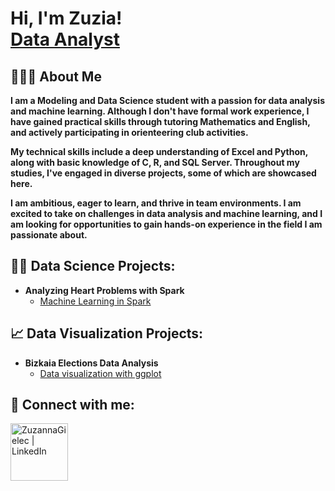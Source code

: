 <h1>Hi, I'm Zuzia! <br/><a href="https://github.com/ZuzannaGielec">Data Analyst</a></h1>

<h2>🙋🏽‍♀️ About Me</h2> 

<p><b>I am a Modeling and Data Science student with a passion for data analysis and machine learning. Although I don't have formal work experience, I have gained practical skills through tutoring Mathematics and English, and actively participating in orienteering club activities.

My technical skills include a deep understanding of Excel and Python, along with basic knowledge of C, R, and SQL Server. Throughout my studies, I've engaged in diverse projects, some of which are showcased here.

I am ambitious, eager to learn, and thrive in team environments. I am excited to take on challenges in data analysis and machine learning, and I am looking for opportunities to gain hands-on experience in the field I am passionate about.</b></p>

<h2>👨‍💻 Data Science Projects:</h2>

- <b>Analyzing Heart Problems with Spark</b>
  - [Machine Learning in Spark](https://github.com/ZuzannaGielec/Heart-Problems-Analysis)

<h2> 📈 Data Visualization Projects:</h2>

- <b>Bizkaia Elections Data Analysis</b>
  - [Data visualization with ggplot](https://github.com/ZuzannaGielec/Data-Visualization)


<h2>🤳 Connect with me:</h2>

[<img align="left" alt="ZuzannaGielec | LinkedIn" width="92px" src="https://img.shields.io/badge/LinkedIn-blue?style=flat&logo=linkedin&logoColor=white" />][linkedin]

[linkedin]: https://linkedin.com/in/zuzanna-gielec-166654265
